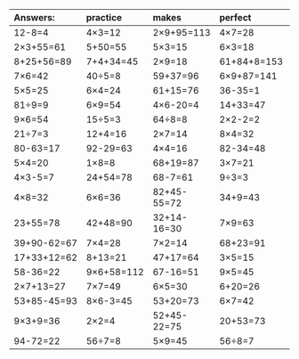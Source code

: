 | Answers: | practice | makes | perfect | ! |
| :--- | :--- | :--- | :--- | :--- |
| 12-8=4 | 4×3=12 | 2×9+95=113 | 4×7=28 | 1+76+20=97 | 
| 2×3+55=61 | 5+50=55 | 5×3=15 | 6×3=18 | 41+51+72=164 | 
| 8+25+56=89 | 7+4+34=45 | 2×9=18 | 61+84+8=153 | 6×2=12 | 
| 7×6=42 | 40÷5=8 | 59+37=96 | 6×9+87=141 | 2×8=16 | 
| 5×5=25 | 6×4=24 | 61+15=76 | 36-35=1 | 8×3-20=4 | 
| 81÷9=9 | 6×9=54 | 4×6-20=4 | 14+33=47 | 5×9+73=118 | 
| 9×6=54 | 15÷5=3 | 64÷8=8 | 2×2-2=2 | 36÷4=9 | 
| 21÷7=3 | 12+4=16 | 2×7=14 | 8×4=32 | 8×9=72 | 
| 80-63=17 | 92-29=63 | 4×4=16 | 82-34=48 | 8×6=48 | 
| 5×4=20 | 1×8=8 | 68+19=87 | 3×7=21 | 8×7=56 | 
| 4×3-5=7 | 24+54=78 | 68-7=61 | 9÷3=3 | 8×2-6=10 | 
| 4×8=32 | 6×6=36 | 82+45-55=72 | 34+9=43 | 9×9=81 | 
| 23+55=78 | 42+48=90 | 32+14-16=30 | 7×9=63 | 28+3=31 | 
| 39+90-62=67 | 7×4=28 | 7×2=14 | 68+23=91 | 16÷4=4 | 
| 17+33+12=62 | 8+13=21 | 47+17=64 | 3×5=15 | 8×3=24 | 
| 58-36=22 | 9×6+58=112 | 67-16=51 | 9×5=45 | 20+5=25 | 
| 2×7+13=27 | 7×7=49 | 6×5=30 | 6+20=26 | 78+12+87=177 | 
| 53+85-45=93 | 8×6-3=45 | 53+20=73 | 6×7=42 | 76+4-60=20 | 
| 9×3+9=36 | 2×2=4 | 52+45-22=75 | 20+53=73 | 46-35=11 | 
| 94-72=22 | 56÷7=8 | 5×9=45 | 56÷8=7 | 9×3-6=21 | 
